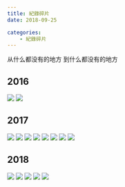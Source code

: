 ```yaml
---
title: 紀錄碎片
date: 2018-09-25

categories:
    - 紀錄碎片
---
```


从什么都没有的地方
到什么都没有的地方

<!--more-->

## 2016

![](//cdn.talei.me/blog/2018/record-fragments/秒速五厘米.jpg)
![](//cdn.talei.me/blog/2018/record-fragments/速度与激情.jpg)

## 2017

![](//cdn.talei.me/blog/2018/record-fragments/2017-9-2.jpg)
![](//cdn.talei.me/blog/2018/record-fragments/2017-9-5.jpg)
![](//cdn.talei.me/blog/2018/record-fragments/2017-9-16-16-28.jpg)
![](//cdn.talei.me/blog/2018/record-fragments/2017-9-16-16-31.jpg)
![](//cdn.talei.me/blog/2018/record-fragments/2017-9-16-16-54.jpg)
![](//cdn.talei.me/blog/2018/record-fragments/2017-9-16-16-56.jpg)
![](//cdn.talei.me/blog/2018/record-fragments/2017-9-16-16-57.jpg)
![](//cdn.talei.me/blog/2018/record-fragments/2017-9-16-16-58.jpg)

## 2018

![](//cdn.talei.me/blog/2018/record-fragments/2018-2-14-14-23.jpg)
![](//cdn.talei.me/blog/2018/record-fragments/2018-2-15-19-21.jpg)
![](//cdn.talei.me/blog/2018/record-fragments/2018-2-15-19-36.jpg)
![](//cdn.talei.me/blog/2018/record-fragments/2018-2-15-19-52.jpg)
![](//cdn.talei.me/blog/2018/record-fragments/2018-5-20-14-01.jpg)